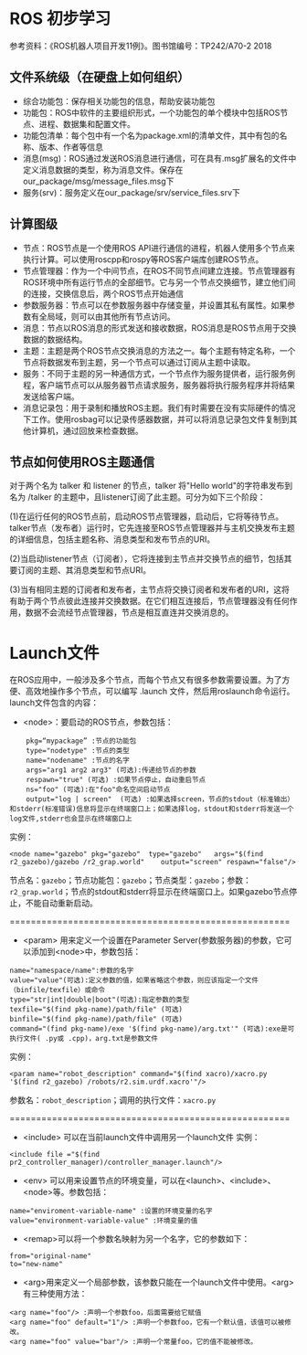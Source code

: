 # ROS 初步学习
参考资料：《ROS机器人项目开发11例》。图书馆编号：TP242/A70-2 2018

## 文件系统级（在硬盘上如何组织）

* 综合功能包：保存相关功能包的信息，帮助安装功能包
* 功能包：ROS中软件的主要组织形式，一个功能包的单个模块中包括ROS节点、进程、数据集和配置文件。
* 功能包清单：每个包中有一个名为package.xml的清单文件，其中有包的名称、版本、作者等信息
* 消息(msg)：ROS通过发送ROS消息进行通信，可在具有.msg扩展名的文件中定义消息数据的类型，称为消息文件。保存在our_package/msg/message_files.msg下
* 服务(srv)：服务定义在our_package/srv/service_files.srv下

## 计算图级

* 节点：ROS节点是一个使用ROS API进行通信的进程，机器人使用多个节点来执行计算。可以使用roscpp和rospy等ROS客户端库创建ROS节点。
* 节点管理器：作为一个中间节点，在ROS不同节点间建立连接。节点管理器有ROS环境中所有运行节点的全部细节。它与另一个节点交换细节，建立他们间的连接，交换信息后，两个ROS节点开始通信
* 参数服务器：节点可以在参数服务器中存储变量，并设置其私有属性。如果参数有全局域，则可以由其他所有节点访问。
* 消息：节点以ROS消息的形式发送和接收数据，ROS消息是ROS节点用于交换数据的数据结构。
* 主题：主题是两个ROS节点交换消息的方法之一。每个主题有特定名称，一个节点将数据发布到主题，另一个节点可以通过订阅从主题中读取。
* 服务：不同于主题的另一种通信方式，一个节点作为服务提供者，运行服务例程，客户端节点可以从服务器节点请求服务，服务器将执行服务程序并将结果发送给客户端。
* 消息记录包：用于录制和播放ROS主题。我们有时需要在没有实际硬件的情况下工作。使用rosbag可以记录传感器数据，并可以将消息记录包文件复制到其他计算机，通过回放来检查数据。

## 节点如何使用ROS主题通信
对于两个名为 talker 和 listener 的节点，talker 将"Hello world"的字符串发布到名为 /talker 的主题中，且listener订阅了此主题。可分为如下三个阶段：

(1)在运行任何的ROS节点前，启动ROS节点管理器，启动后，它将等待节点。talker节点（发布者）运行时，它先连接至ROS节点管理器并与主机交换发布主题的详细信息，包括主题名称、消息类型和发布节点的URI。

(2)当启动listener节点（订阅者），它将连接到主节点并交换节点的细节，包括其要订阅的主题、其消息类型和节点URI。

(3)当有相同主题的订阅者和发布者，主节点将交换订阅者和发布者的URI，这将有助于两个节点彼此连接并交换数据。在它们相互连接后，节点管理器没有任何作用，数据不会流经节点管理器，节点是相互直连并交换消息的。


# Launch文件
在ROS应用中，一般涉及多个节点，而每个节点又有很多参数需要设置。为了方便、高效地操作多个节点，可以编写 .launch 文件，然后用roslaunch命令运行。launch文件包含的内容：
* \<node>：要启动的ROS节点，参数包括：
```
    pkg=“mypackage” :节点的功能包
    type="nodetype" :节点的类型
    name="nodename" :节点的名字
    args="arg1 arg2 arg3" (可选):传递给节点的参数
    respawn="true" (可选) :如果节点停止，自动重启节点
    ns="foo" (可选):在"foo"命名空间启动节点
    output="log | screen"  (可选) :如果选择screen，节点的stdout（标准输出）和stderr(标准错误)信息将显示在终端窗口上；如果选择log，stdout和stderr将发送一个log文件,stderr也会显示在终端窗口上
```

实例：
```
<node name="gazebo" pkg="gazebo"  type="gazebo"   args="$(find r2_gazebo)/gazebo /r2_grap.world"    output="screen" respawn="false"/>
```
节点名：`gazebo`；节点功能包：`gazebo`；节点类型：`gazebo`；参数：`r2_grap.world`；节点的stdout和stderr将显示在终端窗口上。如果gazebo节点停止，不能自动重新启动。

=====================================================

* \<param> 用来定义一个设置在Parameter Server(参数服务器)的参数，它可以添加到\<node>中，参数包括：
```
name="namespace/name":参数的名字
value="value"(可选):定义参数的值，如果省略这个参数，则应该指定一个文件（binfile/texfile）或命令
type="str|int|double|boot"(可选):指定参数的类型
texfile="$(find pkg-name)/path/file" (可选)
binfile="$(find pkg-name)/path/file" (可选)
command="(find pkg-name)/exe '$(find pkg-name)/arg.txt'" (可选):exe是可执行文件( .py或 .cpp)，arg.txt是参数文件
```

实例：
```
<param name="robot_description" command="$(find xacro)/xacro.py '$(find r2_gazebo) /robots/r2.sim.urdf.xacro'"/>
```
参数名：`robot_description`；调用的执行文件：`xacro.py`

=====================================================
* \<include> 可以在当前launch文件中调用另一个launch文件
实例：
```
<include file ="$(find pr2_controller_manager)/controller_manager.launch"/>
```

* \<env> 
<env>可以用来设置节点的环境变量，可以在\<launch>、\<include>、\<node>等。参数包括：
```
name="enviroment-variable-name" :设置的环境变量的名字
value="environment-variable-value" :环境变量的值
```
* \<remap>可以将一个参数名映射为另一个名字，它的参数如下：
```
from="original-name"
to="new-name"
```

* \<arg>用来定义一个局部参数，该参数只能在一个launch文件中使用。\<arg>有三种使用方法：
```
<arg name="foo"/> :声明一个参数foo，后面需要给它赋值
<arg name="foo" default="1"/> :声明一个参数foo，它有一个默认值，该值可以被修改。
<arg name="foo" value="bar"/> :声明一个常量foo，它的值不能被修改。
```
